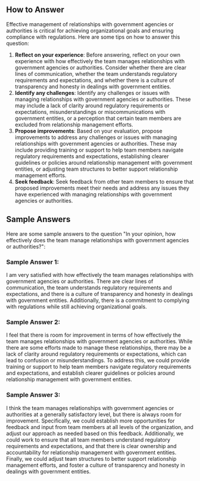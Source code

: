 

How to Answer
-------------

Effective management of relationships with government agencies or authorities is critical for achieving organizational goals and ensuring compliance with regulations. Here are some tips on how to answer this question:

1. **Reflect on your experience**: Before answering, reflect on your own experience with how effectively the team manages relationships with government agencies or authorities. Consider whether there are clear lines of communication, whether the team understands regulatory requirements and expectations, and whether there is a culture of transparency and honesty in dealings with government entities.
2. **Identify any challenges**: Identify any challenges or issues with managing relationships with government agencies or authorities. These may include a lack of clarity around regulatory requirements or expectations, misunderstandings or miscommunications with government entities, or a perception that certain team members are excluded from relationship management efforts.
3. **Propose improvements**: Based on your evaluation, propose improvements to address any challenges or issues with managing relationships with government agencies or authorities. These may include providing training or support to help team members navigate regulatory requirements and expectations, establishing clearer guidelines or policies around relationship management with government entities, or adjusting team structures to better support relationship management efforts.
4. **Seek feedback**: Seek feedback from other team members to ensure that proposed improvements meet their needs and address any issues they have experienced with managing relationships with government agencies or authorities.

Sample Answers
--------------

Here are some sample answers to the question "In your opinion, how effectively does the team manage relationships with government agencies or authorities?":

### Sample Answer 1:

I am very satisfied with how effectively the team manages relationships with government agencies or authorities. There are clear lines of communication, the team understands regulatory requirements and expectations, and there is a culture of transparency and honesty in dealings with government entities. Additionally, there is a commitment to complying with regulations while still achieving organizational goals.

### Sample Answer 2:

I feel that there is room for improvement in terms of how effectively the team manages relationships with government agencies or authorities. While there are some efforts made to manage these relationships, there may be a lack of clarity around regulatory requirements or expectations, which can lead to confusion or misunderstandings. To address this, we could provide training or support to help team members navigate regulatory requirements and expectations, and establish clearer guidelines or policies around relationship management with government entities.

### Sample Answer 3:

I think the team manages relationships with government agencies or authorities at a generally satisfactory level, but there is always room for improvement. Specifically, we could establish more opportunities for feedback and input from team members at all levels of the organization, and adjust our approach as needed based on this feedback. Additionally, we could work to ensure that all team members understand regulatory requirements and expectations, and that there is clear ownership and accountability for relationship management with government entities. Finally, we could adjust team structures to better support relationship management efforts, and foster a culture of transparency and honesty in dealings with government entities.
